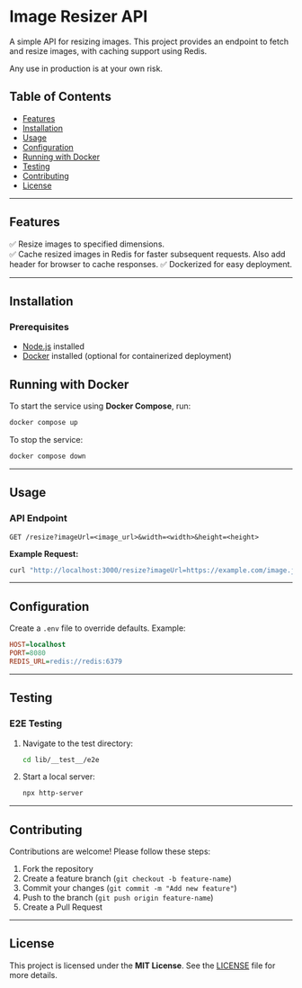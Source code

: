 # Image Resizer API

A simple API for resizing images. This project provides an endpoint to fetch and resize images, with caching support using Redis.

Any use in production is at your own risk.

## Table of Contents

- [Features](#features)
- [Installation](#installation)
- [Usage](#usage)
- [Configuration](#configuration)
- [Running with Docker](#running-with-docker)
- [Testing](#testing)
- [Contributing](#contributing)
- [License](#license)

---

## Features

✅ Resize images to specified dimensions.  
✅ Cache resized images in Redis for faster subsequent requests. Also add header for browser to cache responses.
✅ Dockerized for easy deployment.

---

## Installation

### Prerequisites

- [Node.js](https://nodejs.org/) installed
- [Docker](https://www.docker.com/) installed (optional for containerized deployment)

## Running with Docker

To start the service using **Docker Compose**, run:

```sh
docker compose up
```

To stop the service:

```sh
docker compose down
```

---

## Usage

### API Endpoint

`GET /resize?imageUrl=<image_url>&width=<width>&height=<height>`

**Example Request:**

```sh
curl "http://localhost:3000/resize?imageUrl=https://example.com/image.jpg&width=500&height=300"
```

---

## Configuration

Create a `.env` file to override defaults. Example:

```ini
HOST=localhost
PORT=8080
REDIS_URL=redis://redis:6379
```

---

## Testing

### E2E Testing

1. Navigate to the test directory:
   ```sh
   cd lib/__test__/e2e
   ```
2. Start a local server:
   ```sh
   npx http-server
   ```

---

## Contributing

Contributions are welcome! Please follow these steps:

1. Fork the repository
2. Create a feature branch (`git checkout -b feature-name`)
3. Commit your changes (`git commit -m "Add new feature"`)
4. Push to the branch (`git push origin feature-name`)
5. Create a Pull Request

---

## License

This project is licensed under the **MIT License**. See the [LICENSE](LICENSE) file for more details.
